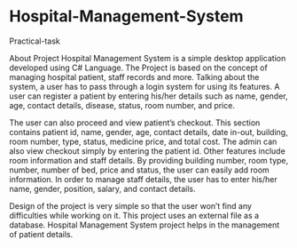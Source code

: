 # Hospital-Management-System
Practical-task

About Project
Hospital Management System is a simple desktop application developed using C# Language. The Project is based on the concept of managing hospital patient, staff records and more. Talking about the system, a user has to pass through a login system for using its features. A user can register a patient by entering his/her details such as name, gender, age, contact details, disease, status, room number, and price.

The user can also proceed and view patient’s checkout. This section contains patient id, name, gender, age, contact details, date in-out, building, room number, type, status, medicine price, and total cost. The admin can also view checkout simply by entering the patient id. Other features include room information and staff details. By providing building number, room type, number, number of bed, price and status, the user can easily add room information. In order to manage staff details, the user has to enter his/her name, gender, position, salary, and contact details.

Design of the project is very simple so that the user won’t find any difficulties while working on it. This project uses an external file as a database. Hospital Management System project helps in the management of patient details.
